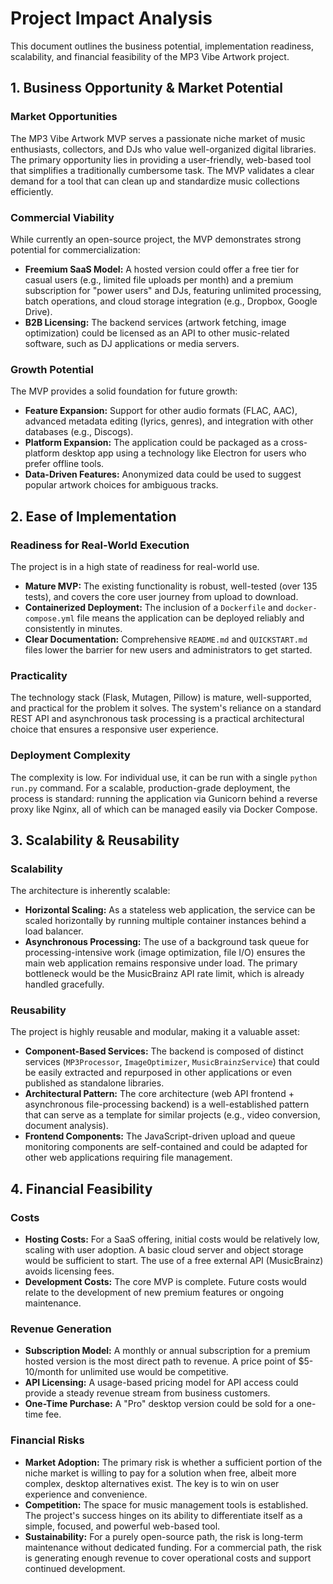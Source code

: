 # Project Impact Analysis

This document outlines the business potential, implementation readiness, scalability, and financial feasibility of the MP3 Vibe Artwork project.

## 1. Business Opportunity & Market Potential

### Market Opportunities
The MP3 Vibe Artwork MVP serves a passionate niche market of music enthusiasts, collectors, and DJs who value well-organized digital libraries. The primary opportunity lies in providing a user-friendly, web-based tool that simplifies a traditionally cumbersome task. The MVP validates a clear demand for a tool that can clean up and standardize music collections efficiently.

### Commercial Viability
While currently an open-source project, the MVP demonstrates strong potential for commercialization:
-   **Freemium SaaS Model:** A hosted version could offer a free tier for casual users (e.g., limited file uploads per month) and a premium subscription for "power users" and DJs, featuring unlimited processing, batch operations, and cloud storage integration (e.g., Dropbox, Google Drive).
-   **B2B Licensing:** The backend services (artwork fetching, image optimization) could be licensed as an API to other music-related software, such as DJ applications or media servers.

### Growth Potential
The MVP provides a solid foundation for future growth:
-   **Feature Expansion:** Support for other audio formats (FLAC, AAC), advanced metadata editing (lyrics, genres), and integration with other databases (e.g., Discogs).
-   **Platform Expansion:** The application could be packaged as a cross-platform desktop app using a technology like Electron for users who prefer offline tools.
-   **Data-Driven Features:** Anonymized data could be used to suggest popular artwork choices for ambiguous tracks.

## 2. Ease of Implementation

### Readiness for Real-World Execution
The project is in a high state of readiness for real-world use.
-   **Mature MVP:** The existing functionality is robust, well-tested (over 135 tests), and covers the core user journey from upload to download.
-   **Containerized Deployment:** The inclusion of a `Dockerfile` and `docker-compose.yml` file means the application can be deployed reliably and consistently in minutes.
-   **Clear Documentation:** Comprehensive `README.md` and `QUICKSTART.md` files lower the barrier for new users and administrators to get started.

### Practicality
The technology stack (Flask, Mutagen, Pillow) is mature, well-supported, and practical for the problem it solves. The system's reliance on a standard REST API and asynchronous task processing is a practical architectural choice that ensures a responsive user experience.

### Deployment Complexity
The complexity is low. For individual use, it can be run with a single `python run.py` command. For a scalable, production-grade deployment, the process is standard: running the application via Gunicorn behind a reverse proxy like Nginx, all of which can be managed easily via Docker Compose.

## 3. Scalability & Reusability

### Scalability
The architecture is inherently scalable:
-   **Horizontal Scaling:** As a stateless web application, the service can be scaled horizontally by running multiple container instances behind a load balancer.
-   **Asynchronous Processing:** The use of a background task queue for processing-intensive work (image optimization, file I/O) ensures the main web application remains responsive under load. The primary bottleneck would be the MusicBrainz API rate limit, which is already handled gracefully.

### Reusability
The project is highly reusable and modular, making it a valuable asset:
-   **Component-Based Services:** The backend is composed of distinct services (`MP3Processor`, `ImageOptimizer`, `MusicBrainzService`) that could be easily extracted and repurposed in other applications or even published as standalone libraries.
-   **Architectural Pattern:** The core architecture (web API frontend + asynchronous file-processing backend) is a well-established pattern that can serve as a template for similar projects (e.g., video conversion, document analysis).
-   **Frontend Components:** The JavaScript-driven upload and queue monitoring components are self-contained and could be adapted for other web applications requiring file management.

## 4. Financial Feasibility

### Costs
-   **Hosting Costs:** For a SaaS offering, initial costs would be relatively low, scaling with user adoption. A basic cloud server and object storage would be sufficient to start. The use of a free external API (MusicBrainz) avoids licensing fees.
-   **Development Costs:** The core MVP is complete. Future costs would relate to the development of new premium features or ongoing maintenance.

### Revenue Generation
-   **Subscription Model:** A monthly or annual subscription for a premium hosted version is the most direct path to revenue. A price point of $5-10/month for unlimited use would be competitive.
-   **API Licensing:** A usage-based pricing model for API access could provide a steady revenue stream from business customers.
-   **One-Time Purchase:** A "Pro" desktop version could be sold for a one-time fee.

### Financial Risks
-   **Market Adoption:** The primary risk is whether a sufficient portion of the niche market is willing to pay for a solution when free, albeit more complex, desktop alternatives exist. The key is to win on user experience and convenience.
-   **Competition:** The space for music management tools is established. The project's success hinges on its ability to differentiate itself as a simple, focused, and powerful web-based tool.
-   **Sustainability:** For a purely open-source path, the risk is long-term maintenance without dedicated funding. For a commercial path, the risk is generating enough revenue to cover operational costs and support continued development.


